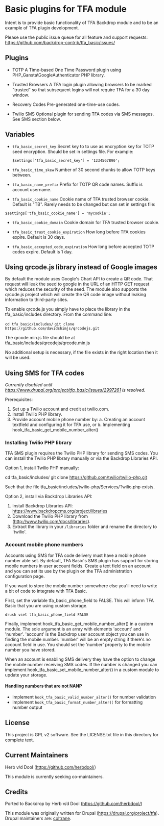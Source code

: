 # Basic plugins for TFA module

Intent is to provide basic functionality of TFA Backdrop module and to be an
example of TFA plugin development.

Please use the public issue queue for all feature and support requests:
https://github.com/backdrop-contrib/tfa_basic/issues/

## Plugins

* TOTP
 A Time-based One Time Password plugin using PHP_Gansta\GoogleAuthenticator
 PHP library.

* Trusted Browsers
 A TFA login plugin allowing browsers to be marked "trusted" so that subsequent
 logins will not require TFA for a 30 day window.

* Recovery Codes
 Pre-generated one-time-use codes.

* Twilio SMS
 Optional plugin for sending TFA codes via SMS messages. See SMS section below.

## Variables

* `tfa_basic_secret_key`
 Secret key to to use as encryption key for TOTP seed encryption. Should be set
 in settings file. For example:

  `$settings['tfa_basic_secret_key'] = '1234567890';`

* `tfa_basic_time_skew`
 Number of 30 second chunks to allow TOTP keys between.

* `tfa_basic_name_prefix`
 Prefix for TOTP QR code names. Suffix is account username.

* `tfa_basic_cookie_name`
 Cookie name of TFA trusted browser cookie. Default is "TB". Rarely needs to be
 changed but can set in settings file:

 `$settings['tfa_basic_cookie_name'] = 'mycookie';`

* `tfa_basic_cookie_domain`
 Cookie domain for TFA trusted browser cookie.

* `tfa_basic_trust_cookie_expiration`
 How long before TFA cookies expire. Default is 30 days.

* `tfa_basic_accepted_code_expiration`
 How long before accepted TOTP codes expire. Default is 1 day.

## Using qrcode.js library instead of Google images

By default the module uses Google's Chart API to create a QR code. That request
will leak the seed to google in the URL of an HTTP GET request which reduces
the security of the seed. The module also supports the qrcode.js project which
will create the QR code image without leaking information to third-party sites.

To enable qrcode.js you simply have to place the library in the
tfa_basic/includes directory. From the command line:

  `cd tfa_basic/includes/`
  `git clone https://github.com/davidshimjs/qrcodejs.git`

The qrcode.min.js file should be at tfa_basic/includes/qrcodejs/qrcode.min.js

No additional setup is necessary, if the file exists in the right location then
it will be used.

## Using SMS for TFA codes

*Currently disabled until https://www.drupal.org/project/tfa_basic/issues/2997261
is resolved.*

Prerequisites:

 1. Set up a Twilio account and credit at twilio.com.
 2. Install Twilio PHP library.
 3. Provide account mobile phone number by:
   a. Creating an account textfield and configuring it for TFA use, or
   b. Implementing hook_tfa_basic_get_mobile_number_alter()

### Installing Twilio PHP library

TFA SMS plugin requires the Twilio PHP library for sending SMS codes. You can
install the Twilio PHP library manually or via the Backdrop Libraries API.

Option 1, install Twilio PHP manually:

  cd tfa_basic/includes/
  git clone https://github.com/twilio/twilio-php.git

Such that the file tfa_basic/includes/twilio-php/Services/Twilio.php exists.

Option 2, install via Backdrop Libraries API:

1. Install Backdrop Libraries API: https://www.backdropcms.org/project/libraries
2. Download the Twilio PHP library from (http://www.twilio.com/docs/libraries).
3. Extract the library in your `/libraries` folder and rename the
    directory to 'twilio'.

### Account mobile phone numbers

Accounts using SMS for TFA code delivery must have a mobile phone number able
set. By default, TFA Basic's SMS plugin has support for storing mobile numbers
in user account fields. Create a text field on an account and you can set its
use by the plugin on the TFA administration configuration page.

If you want to store the mobile number somewhere else you'll need to write a bit
of code to integrate with TFA Basic.

First, set the variable tfa_basic_phone_field to FALSE. This will inform TFA
Basic that you are using custom storage.

  `drush vset tfa_basic_phone_field FALSE`

Finally, implement hook_tfa_basic_get_mobile_number_alter() in a custom module.
The sole argument is an array with elements 'account' and 'number'. 'account' is
the Backdrop user account object you can use in finding the mobile number.
'number' will be an empty string if there's no account field in use. You should
set the 'number' property to the mobile number you have stored.

When an account is enabling SMS delivery they have the option to change the
mobile number receiving SMS codes. If the number is changed you can implement
hook_tfa_basic_set_mobile_number_alter() in a custom module to update your
storage.

#### Handling numbers that are not NANP

* Implement `hook_tfa_basic_valid_number_alter()` for number validation
* Implement `hook_tfa_basic_format_number_alter()` for formatting number output

## License

This project is GPL v2 software. See the LICENSE.txt file in this directory for complete text.

## Current Maintainers

Herb v/d Dool (https://github.com/herbdool/)

This module is currently seeking co-maintainers.

## Credits

Ported to Backdrop by Herb v/d Dool (https://github.com/herbdool/)

This module was originally written for Drupal (https://drupal.org/project/tfa). Drupal maintainers are: [coltrane](https://www.drupal.org/u/coltrane).